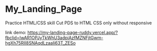 # My_Landing_Page
Practice HTML/CSS skill
Cut PDS to HTML CSS only without responsive

link demo: https://my-landing-page-ruddy.vercel.app/?fbclid=IwAR1OPJyTkWhU3adpiAzfMZNFjtGwm-hgXh75RII8SNAqdLzaaIi63T_ZESo
